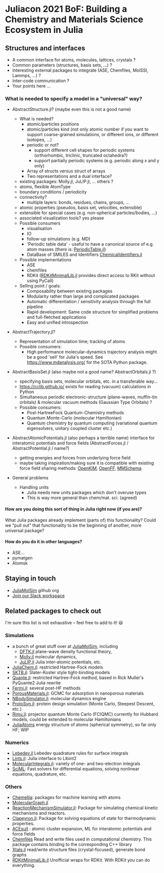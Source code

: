 # Juliacon 2021 BoF: Building a Chemistry and Materials Science Ecosystem in Julia

## Structures and interfaces

* A common interface for atoms, molecules, lattices, crystals ?
* Common parameters (structures, basis sets, ...) ?
* Interesting external packages to integrate (ASE, Chemfiles, MolSSI, Lammps, ...) ?
* Inter-code communication ?
* Your points here ...

### What is needed to specify a model in a "universal" way?
* AbstractStructure.jl? (maybe even this is not a good name)
    * What is needed?
        * atomic/particles positions
        * atomic/particles kind (not only atomic number if you want to support coarse-grained simulations, or different ions, or different isotopes, …)
        * periodic or not?
            * support different cell shapes for periodic systems (orthorhombic, triclinic, truncated octahedra?)
            * support partially periodic systems (e.g. periodic along x and y only)
        * Array of structs versus struct of arrays
        * Two representations and a dual interface?
    * existing packages: Molly.jl, JuLIP.jl, ... others ? 
    * atoms, flexible AtomType
    * boundary conditions / periodicity
    * connectivity?
        * multiple layers: bonds, residues, chains, groups, …
    * atomic properties (pseudos, basis set, velocities, extensible)
    * extensible for special cases (e.g. non-spherical particles/bodies, …)
    * associated visualization tools? yes please
    * Possible consumers
        * visualisation
        * IO
        * follow-up simulations (e.g. MD)
        * 'Periodic table data' - useful to have a canonical source of e.g. atom masses (there is: [PeriodicTable.jl](https://github.com/JuliaPhysics/PeriodicTable.jl))
       * DataBase of SMILES and Identifiers [ChemicalIdentifiers.jl](https://github.com/longemen3000/ChemicalIdentifiers.jl )
    * Possible implementations
        * ASE
        * chemfiles
        * RDKit ([RDKitMinimalLib.jl](https://github.com/eloyfelix/RDKitMinimalLib.jl) provides direct access to RKit without using PyCall)
    * Selling point / goals:
        * Composability between existing packages
        * Modularity rather than large and complicated packages
        * Automatic differentiation / sensitivity analysis through the full pipeline
        * Rapid development: Same code structure for simplified problems and full-fletched applications
        * Easy and unified introspection

* AbstractTrajectory.jl?
    * Representation of simulation time; tracking of atoms
    * Possible consumers: 
        * High performance molecular-dynamics trajectory analysis might be a good 'sell' for Julia's speed. See https://www.mdanalysis.org/ for the SOTA Python package.

* AbstractBasisSet.jl (also maybe not a good name? AbstractOrbitals.jl ?)
    * specifying basis sets, molecular orbitals, etc. in a transferable way...
    * https://cclib.github.io/ exists for reading (vacuum) calculations in Python
    * Simultaneous periodic electronic-structure (plane-waves, muffin-tin orbitals) & molecular vacuum methods (Gaussian Type Orbitals) ?
    * Possible consumers:
        * Post-HartreeFock Quantum-Chemistry methods
        * Quantum Monte-Carlo (molecular Hamiltonian)
        * Quantum chemistry by quantum computing (variational quantum eigensolvers, unitary coupled cluster etc.)

* AbstractAtomicPotentials.jl (also perhaps a terrible name) interface for interatomic potentials and force fields (AbstractForces.jl / AbstractPotential.jl / name?)
    * getting energies and forces from underlying force field
    * maybe taking inspiration/making sure it is compatible with existing force field sharing methods: [OpenKIM](https://openkim.org/), [OpenFF](https://openforcefield.org/), [MMSchema](https://molssi.github.io/mmschema/)

* General problems
    * Handling units
        * Julia needs new units packages which don't overuse types
        * This is way more general than chem/mat. sci. (agreed)


#### How are you doing this sort of thing in Julia right now (if you are)?
What Julia packages already implement (parts of) this functionality? Could we "pull out" that functionality to be the beginning of another, more universal package?

#### How do you do it in other languages?
* ASE...
* pymatgen
* Atomsk

## Staying in touch
* [JuliaMolSim](https://juliamolsim.github.io) github org
* [Join our Slack workspace](https://join.slack.com/t/juliamolsim/shared_invite/zt-tc060co0-HgiKApazzsQzBHDlQ58A7g)

## Related packages to check out
I'm sure this list is not exhaustive – feel free to add to it! :smiley:
### Simulations
* a bunch of great stuff over at [JuliaMolSim](https://github.com/JuliaMolSim), including 
  * [DFTK.jl](https://github.com/JuliaMolSim/DFTK.jl) plane-wave density functional theory,
  * [Molly.jl](https://github.com/JuliaMolSim/Molly.jl) molecular dynamics, 
  * [JuLIP.jl](https://github.com/JuliaMolSim/JuLIP.jl) Julia inter-atomic potentials, etc.
* [JuliaChem.jl](https://github.com/davpoolechem/JuliaChem.jl): restricted Hartree-Fock models
* [SKTB.jl](https://github.com/cortner/SKTB.jl): Slater-Koster style tight-binding models
* [Quante.jl](https://github.com/jarvist/Quante.jl/): restricted Hartree-Fock method, based in Rick Muller's PyQuante2 Julia rewrite
* [Fermi.jl](https://github.com/FermiQC/Fermi.jl): several post-HF methods 
* [PorousMaterials.jl](https://github.com/SimonEnsemble/PorousMaterials.jl): GCMC for adsorption in nanoporous materials
* [NBodySimulator.jl](https://github.com/SciML/NBodySimulator.jl): molecular dynamics engine
* [ProtoSyn.jl](https://github.com/sergio-santos-group/ProtoSyn.jl): protein design simulation (Monte Carlo, Steepest Descent, etc.)
* [Rimu.jl](https://github.com/joachimbrand/Rimu.jl): projector quantum Monte Carlo (FCIQMC) currently for Hubbard models, could be extended to molecular Hamiltonians
* [JuliaAtoms](http://juliaatoms.org/dev/index.html) energy structure of atoms (spherical symmetry), so far only HF; WIP

### Numerics
* [Lebedev.jl](https://github.com/stefabat/Lebedev.jl) Lebedev quadrature rules for surface integrals
* [Lints.jl](https://github.com/stefabat/Lebedev.jl): Julia interface to Libint2
* [MolecularIntegrals.jl](https://github.com/rpmuller/MolecularIntegrals.jl): variety of one- and two-electron integrals
* [SciML](https://github.com/SciML/): Fast solvers for differential equations, solving nonlinear equations, quadrature, etc.

### Others
* [Chemellia](https://github.com/Chemellia): packages for machine learning with atoms
* [MolecularGraph.jl](https://github.com/mojaie/MolecularGraph.jl)
* [ReactionMechanismSimulator.jl](https://github.com/ReactionMechanismGenerator/ReactionMechanismSimulator.jl): Package for simulating chemical kinetic mechanisms and reactors.
* [Clapeyron.jl](https://github.com/ypaul21/Clapeyron.jl): Package for solving equations of state for thermodynamic properties.
* [ACEsuit](https://acesuit.github.io) : atomic cluster expansion, ML for interatomic potentials and force fields
* [Chemfiles](https://github.com/chemfiles/Chemfiles.jl) Read and write files used in computational chemistry. This package contains binding to the corresponding C++ library
* [Xtals.jl](https://github.com/SimonEnsemble/Xtals.jl) read/write structure files (crystal-focused), generate bond graphs
* [RDKitMinimalLib.jl](https://github.com/eloyfelix/RDKitMinimalLib.jl) Unofficial wraps for RDKit. With RDKit you can do everything.

